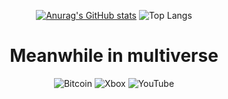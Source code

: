 <div align="center">
  
  [![Anurag's GitHub stats](https://github-readme-stats.vercel.app/api?username=PetrVychopen&show_icons=true&theme=github_dark&hide_border=true&hide=contribs,stars)](https://github.com/PetrVychopen/github-readme-stats)
  ![Top Langs](https://github-readme-stats.vercel.app/api/top-langs/?username=PetrVychopen&layout=compact&theme=github_dark&hide_border=true)
  
  # Meanwhile in multiverse
  
  ![Bitcoin](https://img.shields.io/badge/Bitcoin-000?style=for-the-badge&logo=bitcoin&logoColor=white)
  ![Xbox](https://img.shields.io/badge/xbox-%23107C10.svg?style=for-the-badge&logo=xbox&logoColor=white)
  ![YouTube](https://img.shields.io/badge/YouTube-%23FF0000.svg?style=for-the-badge&logo=YouTube&logoColor=white)

</div>
